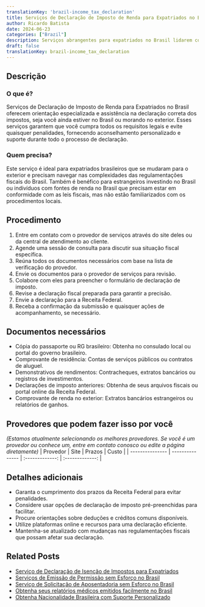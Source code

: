 ```yaml
---
translationKey: 'brazil-income_tax_declaration'
title: Serviços de Declaração de Imposto de Renda para Expatriados no Brasil
author: Ricardo Batista
date: 2024-06-23
categories: ["Brazil"]
description: Serviços abrangentes para expatriados no Brasil lidarem com declarações de imposto de renda, garantindo conformidade com regulamentações locais.
draft: false
translationKey: brazil-income_tax_declaration
---
```


## Descrição
### O que é?
Serviços de Declaração de Imposto de Renda para Expatriados no Brasil oferecem orientação especializada e assistência na declaração correta dos impostos, seja você ainda estiver no Brasil ou morando no exterior. Esses serviços garantem que você cumpra todos os requisitos legais e evite quaisquer penalidades, fornecendo aconselhamento personalizado e suporte durante todo o processo de declaração.

### Quem precisa?
Este serviço é ideal para expatriados brasileiros que se mudaram para o exterior e precisam navegar nas complexidades das regulamentações fiscais do Brasil. Também é benéfico para estrangeiros investindo no Brasil ou indivíduos com fontes de renda no Brasil que precisam estar em conformidade com as leis fiscais, mas não estão familiarizados com os procedimentos locais.

## Procedimento

1. Entre em contato com o provedor de serviços através do site deles ou da central de atendimento ao cliente.
2. Agende uma sessão de consulta para discutir sua situação fiscal específica.
3. Reúna todos os documentos necessários com base na lista de verificação do provedor.
4. Envie os documentos para o provedor de serviços para revisão.
5. Colabore com eles para preencher o formulário de declaração de imposto.
6. Revise a declaração fiscal preparada para garantir a precisão.
7. Envie a declaração para a Receita Federal.
8. Receba a confirmação da submissão e quaisquer ações de acompanhamento, se necessário.

## Documentos necessários

- Cópia do passaporte ou RG brasileiro: Obtenha no consulado local ou portal do governo brasileiro.
- Comprovante de residência: Contas de serviços públicos ou contratos de aluguel.
- Demonstrativos de rendimentos: Contracheques, extratos bancários ou registros de investimentos.
- Declarações de imposto anteriores: Obtenha de seus arquivos fiscais ou portal online da Receita Federal.
- Comprovante de renda no exterior: Extratos bancários estrangeiros ou relatórios de ganhos.

## Provedores que podem fazer isso por você
_(Estamos atualmente selecionando os melhores provedores. Se você é um provedor ou conhece um, entre em contato conosco ou edite a página diretamente)_
| Provedor        |     Site     |     Prazos    |       Custo      |
| --------------- | --------------- |  :-------------: | :-------------: |

## Detalhes adicionais

- Garanta o cumprimento dos prazos da Receita Federal para evitar penalidades.
- Considere usar opções de declaração de imposto pré-preenchidas para facilitar.
- Procure orientações sobre deduções e créditos comuns disponíveis.
- Utilize plataformas online e recursos para uma declaração eficiente.
- Mantenha-se atualizado com mudanças nas regulamentações fiscais que possam afetar sua declaração.
## Related Posts

- [Serviço de Declaração de Isenção de Impostos para Expatriados](https://tramitit.com/pt/guides/brazil/declara%C3%A7%C3%A3o_de_isento_de_ir/)
- [Serviços de Emissão de Permissão sem Esforço no Brasil](https://tramitit.com/pt/guides/brazil/emiss%C3%A3o_de_alvar%C3%A1/)
- [Serviço de Solicitação de Aposentadoria sem Esforço no Brasil](https://tramitit.com/pt/guides/brazil/solicita%C3%A7%C3%A3o_de_aposentadoria/)
- [Obtenha seus relatórios médicos emitidos facilmente no Brasil](https://tramitit.com/pt/guides/brazil/emiss%C3%A3o_de_laudo_m%C3%A9dico/)
- [Obtenha Nacionalidade Brasileira com Suporte Personalizado](https://tramitit.com/pt/guides/brazil/solicita%C3%A7%C3%A3o_de_nacionalidade/)